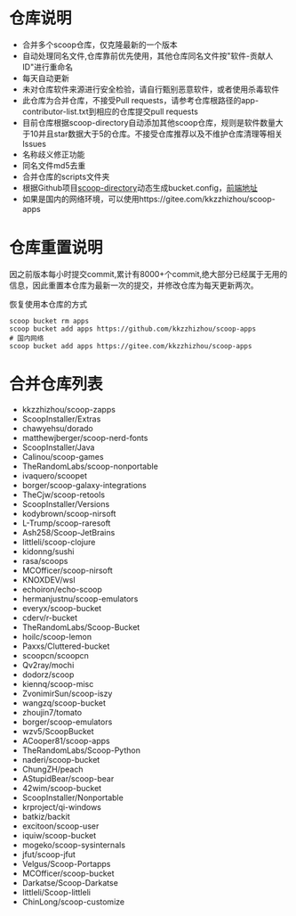 # 仓库说明

- 合并多个scoop仓库，仅克隆最新的一个版本
- 自动处理同名文件,仓库靠前优先使用，其他仓库同名文件按"软件-贡献人ID"进行重命名
- 每天自动更新
- 未对仓库软件来源进行安全检验，请自行甄别恶意软件，或者使用杀毒软件
- 此仓库为合并仓库，不接受Pull requests，请参考仓库根路径的app-contributor-list.txt到相应的仓库提交pull requests
- 目前仓库根据scoop-directory自动添加其他scoop仓库，规则是软件数量大于10并且star数据大于5的仓库。不接受仓库推荐以及不维护仓库清理等相关Issues
- 名称歧义修正功能
- 同名文件md5去重
- 合并仓库的scripts文件夹
- 根据Github项目[scoop-directory](https://github.com/rasa/scoop-directory)动态生成bucket.config，[前端地址](https://rasa.github.io/scoop-directory/)
- 如果是国内的网络环境，可以使用https://gitee.com/kkzzhizhou/scoop-apps

# 仓库重置说明

因之前版本每小时提交commit,累计有8000+个commit,绝大部分已经属于无用的信息，因此重置本仓库为最新一次的提交，并修改仓库为每天更新两次。

恢复使用本仓库的方式

```
scoop bucket rm apps
scoop bucket add apps https://github.com/kkzzhizhou/scoop-apps
# 国内网络
scoop bucket add apps https://gitee.com/kkzzhizhou/scoop-apps
```

# 合并仓库列表

- kkzzhizhou/scoop-zapps
- ScoopInstaller/Extras
- chawyehsu/dorado
- matthewjberger/scoop-nerd-fonts
- ScoopInstaller/Java
- Calinou/scoop-games
- TheRandomLabs/scoop-nonportable
- ivaquero/scoopet
- borger/scoop-galaxy-integrations
- TheCjw/scoop-retools
- ScoopInstaller/Versions
- kodybrown/scoop-nirsoft
- L-Trump/scoop-raresoft
- Ash258/Scoop-JetBrains
- littleli/scoop-clojure
- kidonng/sushi
- rasa/scoops
- MCOfficer/scoop-nirsoft
- KNOXDEV/wsl
- echoiron/echo-scoop
- hermanjustnu/scoop-emulators
- everyx/scoop-bucket
- cderv/r-bucket
- TheRandomLabs/Scoop-Bucket
- hoilc/scoop-lemon
- Paxxs/Cluttered-bucket
- scoopcn/scoopcn
- Qv2ray/mochi
- dodorz/scoop
- kiennq/scoop-misc
- ZvonimirSun/scoop-iszy
- wangzq/scoop-bucket
- zhoujin7/tomato
- borger/scoop-emulators
- wzv5/ScoopBucket
- ACooper81/scoop-apps
- TheRandomLabs/Scoop-Python
- naderi/scoop-bucket
- ChungZH/peach
- AStupidBear/scoop-bear
- 42wim/scoop-bucket
- ScoopInstaller/Nonportable
- krproject/qi-windows
- batkiz/backit
- excitoon/scoop-user
- iquiw/scoop-bucket
- mogeko/scoop-sysinternals
- jfut/scoop-jfut
- Velgus/Scoop-Portapps
- MCOfficer/scoop-bucket
- Darkatse/Scoop-Darkatse
- littleli/Scoop-littleli
- ChinLong/scoop-customize
